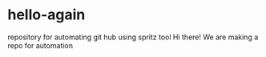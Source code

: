 # hello-again
repository for automating git hub using spritz tool
Hi there! We are making a repo for automation
